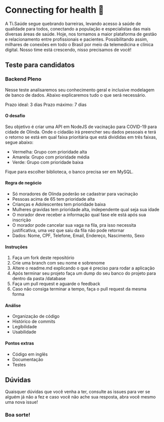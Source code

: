 # Connecting for health 🚀

A Ti.Saúde segue quebrando barreiras, levando acesso à saúde de qualidade para todos, conectando a população e especialistas das mais diversas áreas de saúde. Hoje, nos tornamos a maior plataforma de gestão e relacionamento entre profissionais e pacientes. Possibilitando assim, milhares de conexões em todo o Brasil por meio da telemedicina e clínica digital. Nosso time está crescendo, nisso precisamos de você!

## Teste para candidatos 

### Backend Pleno

Nesse teste analisaremos seu conhecimento geral e inclusive modelagem de banco de dados. Abaixo explicaremos tudo o que será necessário.

Prazo ideal: 3 dias
Prazo máximo: 7 dias

#### O desafio
Seu objetivo é criar uma API em NodeJS de vacinação para COVID-19 para cidade de Olinda. Onde o cidadão irá preencher seu dados pessoais e terá o retorno se está em qual faixa prioritária que está divididas em três faixas, segue abaixo:

- Vermelha: Grupo com prioridade alta
- Amarela: Grupo com prioridade média
- Verde: Grupo com prioridade baixa

Fique para escolher biblioteca, o banco precisa ser em MySQL.

#### Regra de negócio 
- Só moradores de Olinda poderão se cadastrar para vacinação
- Pessoas acima de 65 tem prioridade alta
- Crianças e Adolescentes tem prioridade baixa
- Mulheres gravidas tem prioridade alta, independente qual seja sua idade
- O morador deve receber a informação qual fase ele está após sua inscrição
- O morador pode cancelar sua vaga na fila, pra isso necessita justificativa, uma vez que saiu da fila não pode retornar
- Dados: Nome, CPF, Telefone, Email, Endereço, Nascimento, Sexo

#### Instruções
1. Faça um fork deste repositório
2. Crie uma branch com seu nome e sobrenome
3. Altere o readme.md explicando o que é preciso para rodar a aplicação
4. Após terminar seu projeto faça um dump do seu banco do projeto para dentro da pasta /database
5. Faça um pull request e aguarde o feedback
6. Caso não consiga terminar a tempo, faça o pull request da mesma forma

#### Análise
- Organização de código
- Histórico de commits
- Legibilidade
- Usabilidade

#### Pontos extras
- Código em inglês
- Documentação
- Testes

## Dúvidas
Quaisquer dúvidas que você venha a ter, consulte as issues para ver se alguém já não a fez e caso você não ache sua resposta, abra você mesmo uma nova issue!

<h3> Boa sorte! </h3>
